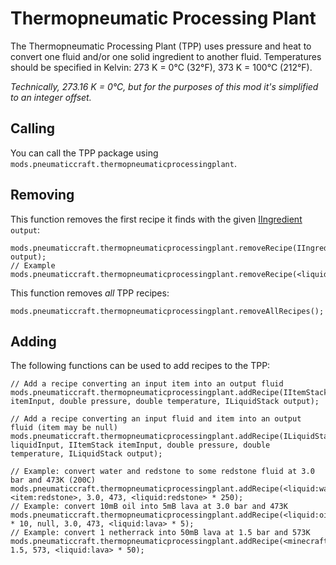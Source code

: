 # Thermopneumatic Processing Plant

The Thermopneumatic Processing Plant (TPP) uses pressure and heat to convert one fluid and/or one solid ingredient to another fluid.  Temperatures should be specified in Kelvin: 273 K = 0°C (32°F), 373 K = 100°C (212°F).

*Technically, 273.16 K = 0°C, but for the purposes of this mod it's simplified to an integer offset.*

## Calling

You can call the TPP package using `mods.pneumaticcraft.thermopneumaticprocessingplant`.

## Removing

This function removes the first recipe it finds with the given [IIngredient](/Vanilla/Variable_Types/IIngredient/) `output`:

```zenscript
mods.pneumaticcraft.thermopneumaticprocessingplant.removeRecipe(IIngredient output);
// Example
mods.pneumaticcraft.thermopneumaticprocessingplant.removeRecipe(<liquid:lpg>);
```

This function removes *all* TPP recipes:

```zenscript
mods.pneumaticcraft.thermopneumaticprocessingplant.removeAllRecipes();
```

## Adding

The following functions can be used to add recipes to the TPP:

```zenscript
// Add a recipe converting an input item into an output fluid
mods.pneumaticcraft.thermopneumaticprocessingplant.addRecipe(IItemStack itemInput, double pressure, double temperature, ILiquidStack output);

// Add a recipe converting an input fluid and item into an output fluid (item may be null)
mods.pneumaticcraft.thermopneumaticprocessingplant.addRecipe(ILiquidStack liquidInput, IItemStack itemInput, double pressure, double temperature, ILiquidStack output);

// Example: convert water and redstone to some redstone fluid at 3.0 bar and 473K (200C)
mods.pneumaticcraft.thermopneumaticprocessingplant.addRecipe(<liquid:water>, <item:redstone>, 3.0, 473, <liquid:redstone> * 250);
// Example: convert 10mB oil into 5mB lava at 3.0 bar and 473K
mods.pneumaticcraft.thermopneumaticprocessingplant.addRecipe(<liquid:oil> * 10, null, 3.0, 473, <liquid:lava> * 5);
// Example: convert 1 netherrack into 50mB lava at 1.5 bar and 573K
mods.pneumaticcraft.thermopneumaticprocessingplant.addRecipe(<minecraft:netherrack>, 1.5, 573, <liquid:lava> * 50);
```
